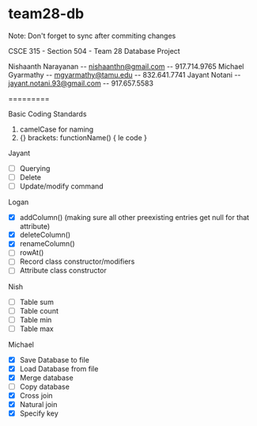 team28-db
=========

Note: Don't forget to sync after commiting changes

CSCE 315 - Section 504 - Team 28 Database Project

Nishaanth Narayanan -- nishaanthn@gmail.com       -- 917.714.9765
Michael Gyarmathy   -- mgyarmathy@tamu.edu        -- 832.641.7741
Jayant Notani		-- jayant.notani.93@gmail.com -- 917.657.5583

=========

Basic Coding Standards

1. camelCase for naming
2. {} brackets:
functionName() {
  le code
}

Jayant
- [ ] Querying
- [ ] Delete
- [ ] Update/modify command

Logan
- [x] addColumn() (making sure all other preexisting entries get null for that attribute)
- [x] deleteColumn()
- [x] renameColumn()
- [ ] rowAt()
- [ ] Record class constructor/modifiers
- [ ] Attribute class constructor

Nish
- [ ] Table sum
- [ ] Table count
- [ ] Table min
- [ ] Table max

Michael
- [x] Save Database to file
- [x] Load Database from file
- [x] Merge database
- [ ] Copy database
- [x] Cross join
- [x] Natural join
- [x] Specify key
